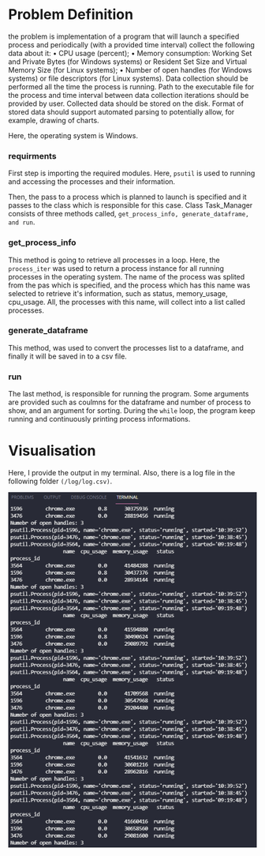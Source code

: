 # Problem Definition

the problem is implementation of a program that will launch a specified process and periodically (with a provided time interval) collect the following data about it:
•	CPU usage (percent);
•	Memory consumption: Working Set and Private Bytes (for Windows systems) or Resident Set Size and Virtual Memory Size (for Linux systems);
•	Number of open handles (for Windows systems) or file descriptors (for Linux systems).
Data collection should be performed all the time the process is running. Path to the executable file for the process and time interval between data collection iterations should be provided by user. Collected data should be stored on the disk. Format of stored data should support automated parsing to potentially allow, for example, drawing of charts.

Here, the operating system is Windows.
### requirments
First step is importing the required modules. Here, ```psutil``` is used to running and accessing the processes and their information.

Then, the pass to a process which is planned to launch is specified and it passes to the class which is responsible for this case. 
Class Task_Manager consists of three methods called, ```get_process_info, generate_dataframe, and run```. 

### get_process_info

This method is going to retrieve all processes in a loop. Here, the ```process_iter``` was used to return a process instance for all running processes in the operating system. 
The name of the process was splited from the pas which is specified, and the process which has this name was selected to retrieve it's information, such as status, memory_usage, cpu_usage. All, the processes with this name, will collect into a list called processes. 

### generate_dataframe

This method, was used to convert the processes list to a dataframe, and finally it will be saved in to a csv file. 

### run

The last method, is responsible for running the program. Some arguments are provided such as coulmns for the dataframe and number of process to show, and an argument for sorting.
During the ```while``` loop, the program keep running and continuously printing process informations.

# Visualisation 
Here, I provide the output in my terminal. Also, there is a log file in the following folder ```(/log/log.csv)```.

![](Image/terminal.png)
